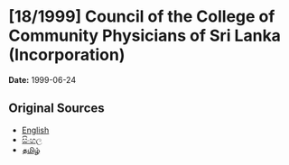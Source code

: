 # [18/1999] Council of the College of Community Physicians of Sri Lanka (Incorporation)

**Date:** 1999-06-24

## Original Sources

- [English](https://documents.gov.lk/view/acts/1999/6/18-1999_E.pdf)
- [සිංහල](https://documents.gov.lk/view/acts/1999/6/18-1999_S.pdf)
- [தமிழ்](https://documents.gov.lk/view/acts/1999/6/18-1999_T.pdf)
